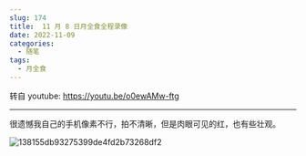 ```yaml
---
slug: 174
title:  11 月 8 日月全食全程录像
date: 2022-11-09
categories: 
  - 随笔
tags: 
  - 月全食
---
```


转自 youtube: https://youtu.be/o0ewAMw-ftg

---

很遗憾我自己的手机像素不行，拍不清晰，但是肉眼可见的红，也有些壮观。

![138155db93275399de4fd2b73268df2](https://imgurl.zishu.me/images/old/20221109/138155db93275399de4fd2b73268df2.3r5bigjdgti0.jpg)

